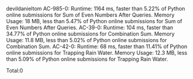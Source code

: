 devildanieltom
AC-985-0: Runtime: 1164 ms, faster than 5.22% of Python online submissions for Sum of Even Numbers After Queries.
Memory Usage: 18 MB, less than 5.47% of Python online submissions for Sum of Even Numbers After Queries.
AC-39-0: Runtime: 104 ms, faster than 34.77% of Python online submissions for Combination Sum.
Memory Usage: 11.8 MB, less than 5.02% of Python online submissions for Combination Sum.
AC-42-0: Runtime: 68 ms, faster than 11.41% of Python online submissions for Trapping Rain Water.
Memory Usage: 12.3 MB, less than 5.09% of Python online submissions for Trapping Rain Water.

Total:0

